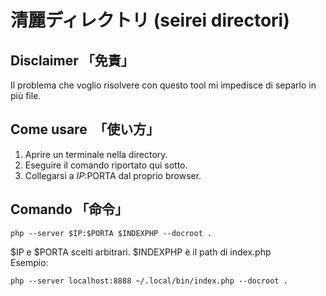 # 清麗ディレクトリ (seirei directori)

## Disclaimer 「免責」

Il problema che voglio risolvere con questo tool mi impedisce
di separlo in più file.

## Come usare　「使い方」

1. Aprire un terminale nella directory.
2. Eseguire il comando riportato qui sotto.
3. Collegarsi a $IP:$PORTA dal proprio browser.

## Comando 「命令」

```shell
php --server $IP:$PORTA $INDEXPHP --docroot .
```

$IP e $PORTA scelti arbitrari.
$INDEXPHP è il path di index.php  
Esempio:

```shell
php --server localhost:8888 ~/.local/bin/index.php --docroot .
```
